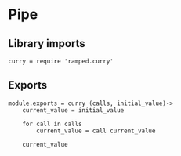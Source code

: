 # Pipe

## Library imports

	curry = require 'ramped.curry'


## Exports

	module.exports = curry (calls, initial_value)->
		current_value = initial_value

		for call in calls
			current_value = call current_value

		current_value
